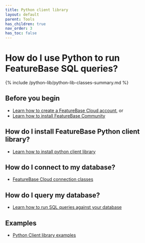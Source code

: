 ```yaml
---
title: Python client library
layout: default
parent: Tools
has_children: true
nav_order: 3
has_toc: false
---
```


# How do I use Python to run FeatureBase SQL queries?

{% include /python-lib/python-lib-classes-summary.md %}

## Before you begin

* [Learn how to create a FeatureBase Cloud account](/docs/cloud/cloud-getstart/cloud-signup), or
* [Learn how to install FeatureBase Community](/docs/community/com-home/#install-featurebase-community)

## How do I install FeatureBase Python client library?

* [Learn how to install python client library](/docs/tools/python-client-library/python-client-install)

## How do I connect to my database?

* [FeatureBase Cloud connection classes](/docs/tools/python-client-library/python-client-connect-cloud)

## How do I query my database?

* [Learn how to run SQL queries against your database](/docs/tools/python-client-library/python-client-query)

## Examples

* [Python Client library examples](/docs/tools/python-client-library/python-client-example)
